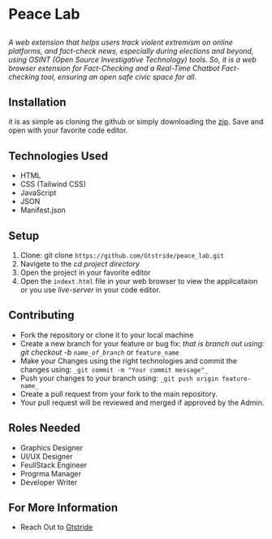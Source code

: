 # Peace Lab
##
_A web extension that helps users track violent extremism on online platforms, and fact-check news, especially during elections and beyond, using OSINT (Open Source Investigative Technology) tools. So, it is a web browser extension for Fact-Checking and a Real-Time Chatbot Fact-checking tool, ensuring an open safe civic space for all._

## Installation

it is as simple as cloning the github or simply downloading the [zip](https://github.com/Gtstride/peace_lab.git). Save and open with your favorite code editor.

## Technologies Used
- HTML
- CSS (Tailwind CSS)
- JavaScript
- JSON
- Manifest.json

## Setup

1. Clone: git clone `https://github.com/Gtstride/peace_lab.git`
2. Navigete to the _cd project directory_
3. Open the project in your favorite editor
4. Open the `indext.html` file in your web browser to view the applicataion or you use _live-server_ in your code editor.


## Contributing

- Fork the repository or clone it to your local machine
- Create a new branch for your feature or bug fix: _that is branch out using: git checkout -b `name_of_branch`_ or `feature_name`
- Make your Changes using the right technologies and commit the changes using: `_git commit -m "Your commit message"_`
- Push your changes to your branch using: `_git push origin feature-name_`
- Create a pull request from your fork to the main repository.
- Your pull request will be reviewed and merged if approved by the Admin.

## Roles Needed
- Graphics Designer
- UI/UX Designer
- FeullStack Engineer
- Progrma Manager
- Developer Writer


## For More Information 
 - Reach Out to [Gtstride](https://github.com/Gtstride)